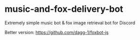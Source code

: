 # music-and-fox-delivery-bot
Extremely simple music bot & fox image retrieval bot for Discord

Better version: https://github.com/dagg-1/foxbot-js
